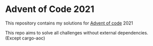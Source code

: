 # Advent of Code 2021
This repository contains my solutions for [Advent of code](https://adventofcode.com/) 2021

This repo aims to solve all challenges without external dependencies. (Except cargo-aoc)